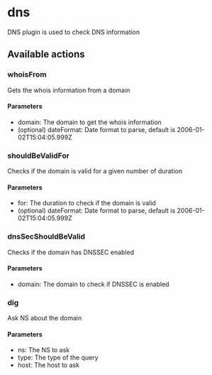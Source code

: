 # dns
DNS plugin is used to check DNS information
## Available actions
### whoisFrom
Gets the whois information from a domain
#### Parameters
- domain: The domain to get the whois information
-  (optional) dateFormat: Date format to parse, default is 2006-01-02T15:04:05.999Z
### shouldBeValidFor
Checks if the domain is valid for a given number of duration
#### Parameters
- for: The duration to check if the domain is valid
-  (optional) dateFormat: Date format to parse, default is 2006-01-02T15:04:05.999Z
### dnsSecShouldBeValid
Checks if the domain has DNSSEC enabled
#### Parameters
- domain: The domain to check if DNSSEC is enabled
### dig
Ask NS about the domain
#### Parameters
- ns: The NS to ask
- type: The type of the query
- host: The host to ask
